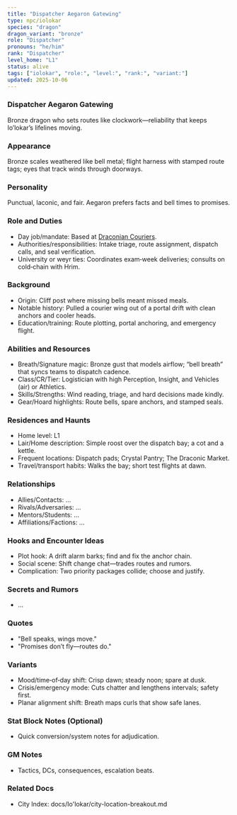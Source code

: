 ```yaml
---
title: "Dispatcher Aegaron Gatewing"
type: npc/iolokar
species: "dragon"
dragon_variant: "bronze"
role: "Dispatcher"
pronouns: "he/him"
rank: "Dispatcher"
level_home: "L1"
status: alive
tags: ["iolokar", "role:", "level:", "rank:", "variant:"]
updated: 2025-10-06
---
```

### Dispatcher Aegaron Gatewing

Bronze dragon who sets routes like clockwork—reliability that keeps Io’lokar’s lifelines moving.

### Appearance

Bronze scales weathered like bell metal; flight harness with stamped route tags; eyes that track winds through doorways.

### Personality

Punctual, laconic, and fair. Aegaron prefers facts and bell times to promises.

### Role and Duties

- Day job/mandate: Based at [Draconian Couriers](docs/Io'lokar/Locations/draconian-couriers.md).
- Authorities/responsibilities: Intake triage, route assignment, dispatch calls, and seal verification.
- University or weyr ties: Coordinates exam‑week deliveries; consults on cold‑chain with Hrim.

### Background

- Origin: Cliff post where missing bells meant missed meals.
- Notable history: Pulled a courier wing out of a portal drift with clean anchors and cooler heads.
- Education/training: Route plotting, portal anchoring, and emergency flight.

### Abilities and Resources

- Breath/Signature magic: Bronze gust that models airflow; “bell breath” that syncs teams to dispatch cadence.
- Class/CR/Tier: Logistician with high Perception, Insight, and Vehicles (air) or Athletics.
- Skills/Strengths: Wind reading, triage, and hard decisions made kindly.
- Gear/Hoard highlights: Route bells, spare anchors, and stamped seals.

### Residences and Haunts

- Home level: L1
- Lair/Home description: Simple roost over the dispatch bay; a cot and a kettle.
- Frequent locations: Dispatch pads; Crystal Pantry; The Draconic Market.
- Travel/transport habits: Walks the bay; short test flights at dawn.

### Relationships

- Allies/Contacts: ...
- Rivals/Adversaries: ...
- Mentors/Students: ...
- Affiliations/Factions: ...

### Hooks and Encounter Ideas

- Plot hook: A drift alarm barks; find and fix the anchor chain.
- Social scene: Shift change chat—trades routes and rumors.
- Complication: Two priority packages collide; choose and justify.

### Secrets and Rumors

- ...

### Quotes

- "Bell speaks, wings move."
- "Promises don’t fly—routes do."

### Variants

- Mood/time‑of‑day shift: Crisp dawn; steady noon; spare at dusk.
- Crisis/emergency mode: Cuts chatter and lengthens intervals; safety first.
- Planar alignment shift: Breath maps curls that show safe lanes.

### Stat Block Notes (Optional)

- Quick conversion/system notes for adjudication.

### GM Notes

- Tactics, DCs, consequences, escalation beats.

### Related Docs

- City Index: docs/Io'lokar/city-location-breakout.md
